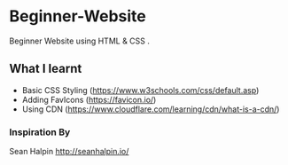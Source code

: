 # Beginner-Website
Beginner Website  using HTML &amp; CSS .

## What I learnt 
- Basic CSS Styling (https://www.w3schools.com/css/default.asp)
- Adding FavIcons (https://favicon.io/)
- Using CDN (https://www.cloudflare.com/learning/cdn/what-is-a-cdn/) 

### Inspiration By
Sean Halpin http://seanhalpin.io/
